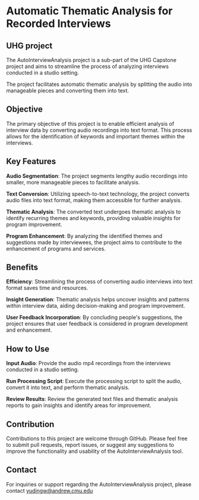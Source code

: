 # Automatic Thematic Analysis for Recorded Interviews

## UHG project 
The AutoInterviewAnalysis project is a sub-part of the UHG Capstone project and aims to streamline the process of analyzing interviews conducted in a studio setting.

The project facilitates automatic thematic analysis by splitting the audio into manageable pieces and converting them into text.

## Objective
The primary objective of this project is to enable efficient analysis of interview data by converting audio recordings into text format. This process allows for the identification of keywords and important themes within the interviews.

## Key Features
**Audio Segmentation**: The project segments lengthy audio recordings into smaller, more manageable pieces to facilitate analysis.

**Text Conversion**: Utilizing speech-to-text technology, the project converts audio files into text format, making them accessible for further analysis.

**Thematic Analysis**: The converted text undergoes thematic analysis to identify recurring themes and keywords, providing valuable insights for program improvement.

**Program Enhancement**: By analyzing the identified themes and suggestions made by interviewees, the project aims to contribute to the enhancement of programs and services.

## Benefits
**Efficiency**: Streamlining the process of converting audio interviews into text format saves time and resources.

**Insight Generation**: Thematic analysis helps uncover insights and patterns within interview data, aiding decision-making and program improvement.

**User Feedback Incorporation**: By concluding people's suggestions, the project ensures that user feedback is considered in program development and enhancement.

## How to Use
**Input Audio**: Provide the audio mp4 recordings from the interviews conducted in a studio setting.

**Run Processing Script**: Execute the processing script to split the audio, convert it into text, and perform thematic analysis.

**Review Results**: Review the generated text files and thematic analysis reports to gain insights and identify areas for improvement.

## Contribution
Contributions to this project are welcome through GitHub. Please feel free to submit pull requests, report issues, or suggest any suggestions to improve the functionality and usability of the AutoInterviewAnalysis tool.

## Contact
For inquiries or support regarding the AutoInterviewAnalysis project, please contact yudingw@andrew.cmu.edu
